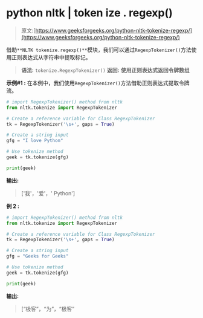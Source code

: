# python nltk | token ize . regexp()

> 原文:[https://www.geeksforgeeks.org/python-nltk-tokenize-regexp/](https://www.geeksforgeeks.org/python-nltk-tokenize-regexp/)

借助`**NLTK tokenize.regexp()**`模块，我们可以通过`RegexpTokenizer()`方法使用正则表达式从字符串中提取标记。

> **语法:** `tokenize.RegexpTokenizer()`
> **返回:** **使用正则表达式返回令牌数组**

**示例#1 :**
在本例中，我们使用`RegexpTokenizer()`方法借助正则表达式提取令牌流。

```py
# import RegexpTokenizer() method from nltk
from nltk.tokenize import RegexpTokenizer

# Create a reference variable for Class RegexpTokenizer
tk = RegexpTokenizer('\s+', gaps = True)

# Create a string input
gfg = "I love Python"

# Use tokenize method
geek = tk.tokenize(gfg)

print(geek)
```

**输出:**

> ['我'，'爱'，' Python']

**例 2 :**

```py
# import RegexpTokenizer() method from nltk
from nltk.tokenize import RegexpTokenizer

# Create a reference variable for Class RegexpTokenizer
tk = RegexpTokenizer('\s+', gaps = True)

# Create a string input
gfg = "Geeks for Geeks"

# Use tokenize method
geek = tk.tokenize(gfg)

print(geek)
```

**输出:**

> [“极客”，“为”，“极客”